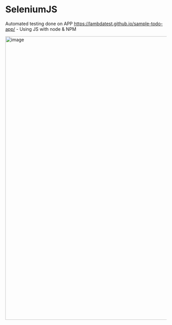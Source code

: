 # SeleniumJS

Automated testing done on APP https://lambdatest.github.io/sample-todo-app/ - Using JS with node & NPM

<img width="885" alt="image" src="https://user-images.githubusercontent.com/95225275/155487895-2cbf529a-3e09-4b68-9d31-ab91f4382e90.png">

